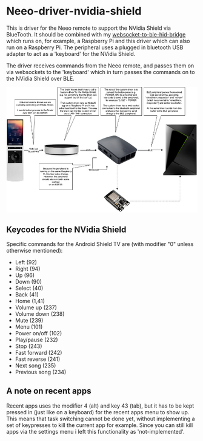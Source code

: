 # Neeo-driver-nvidia-shield
This is driver for the Neeo remote to support the NVidia Shield via BlueTooth. It should be combined with my [websocket-to-ble-hid-bridge](https://github.com/Webunity/websocket-to-ble-hid-bridge) which runs on, for example, a Raspberry Pi and this driver which can also run on a Raspberry Pi. The peripheral uses a plugged in bluetooth USB adapter to act as a 'keyboard' for the NVidia Shield.

The driver receives commands from the Neeo remote, and passes them on via websockets to the 'keyboard' which in turn passes the commands on to the NVidia Shield over BLE.

![how-it-works](./assets/neeo-driver-nvidia-shield.png?raw=true)

## Keycodes for the NVidia Shield
Specific commands for the Android Shield TV are (with modifier "0" unless otherwise mentioned):
  - Left          (92)
  - Right         (94)
  - Up            (96)
  - Down          (90)
  - Select        (40)
  - Back          (41)
  - Home          (1,41)
  - Volume up     (237)
  - Volume down   (238)
  - Mute          (239)
  - Menu          (101)
  - Power on/off  (102)
  - Play/pause    (232)
  - Stop          (243)
  - Fast forward  (242)
  - Fast reverse  (241)
  - Next song     (235)
  - Previous song (234)
 
## A note on recent apps
Recent apps uses the modifier 4 (alt) and key 43 (tab), but it has to be kept pressed in (just like on a keyboard) for the recent apps menu to show up. This means that task switching cannot be done yet, without implementing a set of keypresses to kill the current app for example. Since you can still kill apps via the settings menu i left this functionality as 'not-implemented'.

